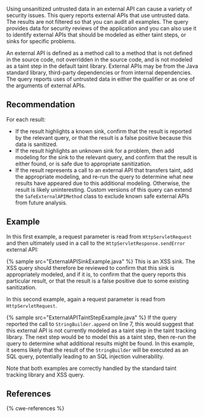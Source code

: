 Using unsanitized untrusted data in an external API can cause a variety of security issues. This query reports external APIs that use untrusted data. The results are not filtered so that you can audit all examples. The query provides data for security reviews of the application and you can also use it to identify external APIs that should be modeled as either taint steps, or sinks for specific problems.

An external API is defined as a method call to a method that is not defined in the source code, not overridden in the source code, and is not modeled as a taint step in the default taint library. External APIs may be from the Java standard library, third-party dependencies or from internal dependencies. The query reports uses of untrusted data in either the qualifier or as one of the arguments of external APIs.


## Recommendation
For each result:

* If the result highlights a known sink, confirm that the result is reported by the relevant query, or that the result is a false positive because this data is sanitized.
* If the result highlights an unknown sink for a problem, then add modeling for the sink to the relevant query, and confirm that the result is either found, or is safe due to appropriate sanitization.
* If the result represents a call to an external API that transfers taint, add the appropriate modeling, and re-run the query to determine what new results have appeared due to this additional modeling.
Otherwise, the result is likely uninteresting. Custom versions of this query can extend the `SafeExternalAPIMethod` class to exclude known safe external APIs from future analysis.


## Example
In this first example, a request parameter is read from `HttpServletRequest` and then ultimately used in a call to the `HttpServletResponse.sendError` external API:

{% sample src="ExternalAPISinkExample.java" %}
This is an XSS sink. The XSS query should therefore be reviewed to confirm that this sink is appropriately modeled, and if it is, to confirm that the query reports this particular result, or that the result is a false positive due to some existing sanitization.

In this second example, again a request parameter is read from `HttpServletRequest`.

{% sample src="ExternalAPITaintStepExample.java" %}
If the query reported the call to `StringBuilder.append` on line 7, this would suggest that this external API is not currently modeled as a taint step in the taint tracking library. The next step would be to model this as a taint step, then re-run the query to determine what additional results might be found. In this example, it seems likely that the result of the `StringBuilder` will be executed as an SQL query, potentially leading to an SQL injection vulnerability.

Note that both examples are correctly handled by the standard taint tracking library and XSS query.


## References
{% cwe-references %}
